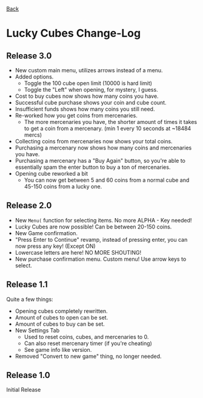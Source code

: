 [Back](http://ti84.chew.pw/programs/luckycubes)

# Lucky Cubes Change-Log

## Release 3.0

- New custom main menu, utilizes arrows instead of a menu.
- Added options.
  - Toggle the 100 cube open limit (10000 is hard limit)
  - Toggle the "Left" when opening, for mystery, I guess.
- Cost to buy cubes now shows how many coins you have.
- Successful cube purchase shows your coin and cube count.
- Insufficient funds shows how many coins you still need.
- Re-worked how you get coins from mercenaries.
  - The more mercenaries you have, the shorter amount of times it takes to get a coin from a mercenary. (min 1 every 10 seconds at ~18484 mercs)
- Collecting coins from mercenaries now shows your total coins.
- Purchasing a mercenary now shows how many coins and mercenaries you have.
- Purchasing a mercenary has a "Buy Again" button, so you're able to essentially spam the enter button to buy a ton of mercenaries.
- Opening cube reworked a bit
  - You can now get between 5 and 60 coins from a normal cube and 45-150 coins from a lucky one.

## Release 2.0

- New `Menu(` function for selecting items. No more ALPHA - Key needed!
- Lucky Cubes are now possible! Can be between 20-150 coins.
- New Game confirmation.
- "Press Enter to Continue" revamp, instead of pressing enter, you can now press any key! (Except ON)
- Lowercase letters are here! NO MORE SHOUTING!
- New purchase confirmation menu. Custom menu! Use arrow keys to select.


## Release 1.1

Quite a few things:
- Opening cubes completely rewritten.
- Amount of cubes to open can be set.
- Amount of cubes to buy can be set.
- New Settings Tab
  - Used to reset coins, cubes, and mercenaries to 0.
  - Can also reset mercenary timer (if you're cheating)
  - See game info like version.
- Removed "Convert to new game" thing, no longer needed.


## Release 1.0

Initial Release
